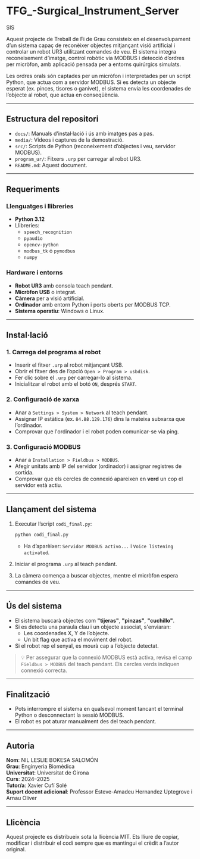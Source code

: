# TFG_-Surgical_Instrument_Server
SIS

Aquest projecte de Treball de Fi de Grau consisteix en el desenvolupament d’un sistema capaç de reconèixer objectes mitjançant visió artificial i controlar un robot UR3 utilitzant comandes de veu. El sistema integra reconeixement d’imatge, control robòtic via MODBUS i detecció d’ordres per micròfon, amb aplicació pensada per a entorns quirúrgics simulats.

Les ordres orals són captades per un micròfon i interpretades per un script Python, que actua com a servidor MODBUS. Si es detecta un objecte esperat (ex. pinces, tisores o ganivet), el sistema envia les coordenades de l’objecte al robot, que actua en conseqüència.

---

## Estructura del repositori

- `docs/`: Manuals d’instal·lació i ús amb imatges pas a pas.
- `media/`: Vídeos i captures de la demostració.
- `src/`: Scripts de Python (reconeixement d’objectes i veu, servidor MODBUS).
- `program_ur/`: Fitxers `.urp` per carregar al robot UR3.
- `README.md`: Aquest document.

---

## Requeriments

### Llenguatges i llibreries
- **Python 3.12**
- Llibreries:
  - `speech_recognition`
  - `pyaudio`
  - `opencv-python`
  - `modbus_tk` o `pymodbus`
  - `numpy`

### Hardware i entorns
- **Robot UR3** amb consola teach pendant.
- **Micròfon USB** o integrat.
- **Càmera** per a visió artificial.
- **Ordinador** amb entorn Python i ports oberts per MODBUS TCP.
- **Sistema operatiu**: Windows o Linux.

---

## Instal·lació

### 1. Carrega del programa al robot
- Inserir el fitxer `.urp` al robot mitjançant USB.
- Obrir el fitxer des de l’opció `Open > Program > usbdisk`.
- Fer clic sobre el `.urp` per carregar-lo al sistema.
- Inicialitzar el robot amb el botó `ON`, després `START`.

### 2. Configuració de xarxa
- Anar a `Settings > System > Network` al teach pendant.
- Assignar IP estàtica (ex. `84.88.129.176`) dins la mateixa subxarxa que l’ordinador.
- Comprovar que l'ordinador i el robot poden comunicar-se via ping.

### 3. Configuració MODBUS
- Anar a `Installation > Fieldbus > MODBUS`.
- Afegir unitats amb IP del servidor (ordinador) i assignar registres de sortida.
- Comprovar que els cercles de connexió apareixen en **verd** un cop el servidor està actiu.

---

## Llançament del sistema

1. Executar l’script `codi_final.py`:
    ```bash
    python codi_final.py
    ```
   - Ha d’aparèixer: `Servidor MODBUS activo...` i `Voice listening activated`.

2. Iniciar el programa `.urp` al teach pendant.
3. La càmera comença a buscar objectes, mentre el micròfon espera comandes de veu.

---

## Ús del sistema

- El sistema buscarà objectes com **"tijeras"**, **"pinzas"**, **"cuchillo"**.
- Si es detecta una paraula clau i un objecte associat, s'enviaran:
  - Les coordenades X, Y de l’objecte.
  - Un bit flag que activa el moviment del robot.
- Si el robot rep el senyal, es mourà cap a l’objecte detectat.

> 💡 Per assegurar que la connexió MODBUS està activa, revisa el camp `Fieldbus > MODBUS` del teach pendant. Els cercles verds indiquen connexió correcta.

---

## Finalització

- Pots interrompre el sistema en qualsevol moment tancant el terminal Python o desconnectant la sessió MODBUS.
- El robot es pot aturar manualment des del teach pendant.

---

## Autoria

**Nom**: NIL LESLIE BOKESA SALOMÓN  
**Grau**: Enginyeria Biomèdica  
**Universitat**: Universitat de Girona  
**Curs**: 2024–2025  
**Tutor/a**: Xavier Cufí Solé  
**Suport docent adicional**: Professor Esteve-Amadeu Hernandez Uptegrove i Arnau Oliver

---

## Llicència

Aquest projecte es distribueix sota la llicència MIT. Ets lliure de copiar, modificar i distribuir el codi sempre que es mantingui el crèdit a l’autor original.
